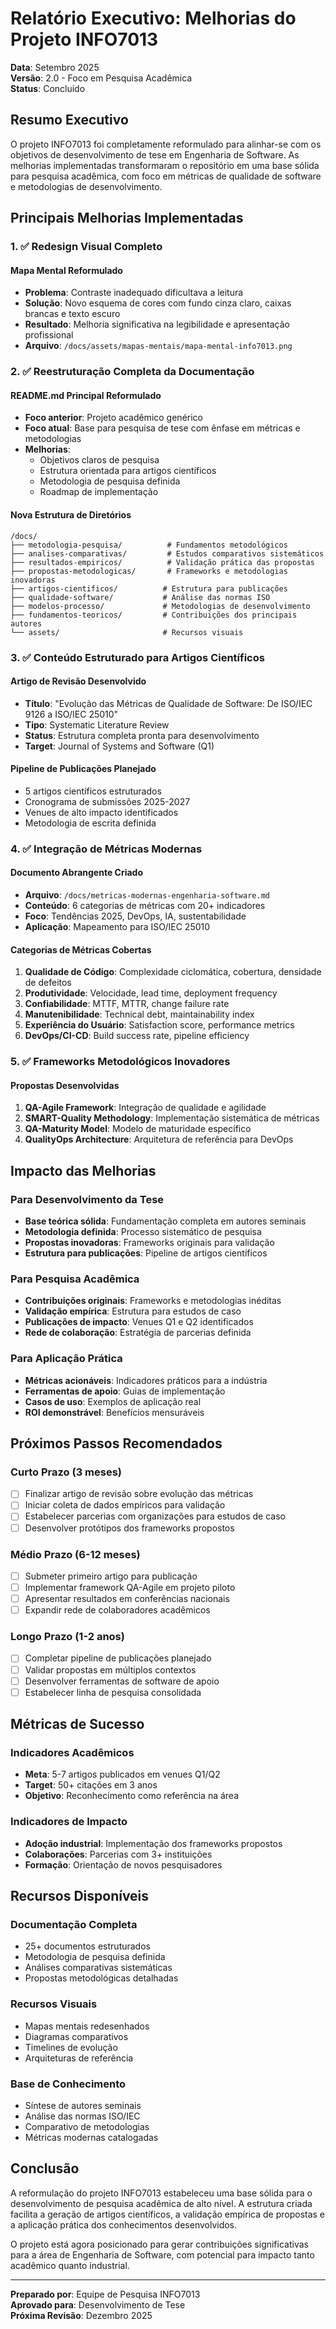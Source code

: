 # Relatório Executivo: Melhorias do Projeto INFO7013

**Data**: Setembro 2025  
**Versão**: 2.0 - Foco em Pesquisa Acadêmica  
**Status**: Concluído

## Resumo Executivo

O projeto INFO7013 foi completamente reformulado para alinhar-se com os objetivos de desenvolvimento de tese em Engenharia de Software. As melhorias implementadas transformaram o repositório em uma base sólida para pesquisa acadêmica, com foco em métricas de qualidade de software e metodologias de desenvolvimento.

## Principais Melhorias Implementadas

### 1. ✅ Redesign Visual Completo

#### Mapa Mental Reformulado
- **Problema**: Contraste inadequado dificultava a leitura
- **Solução**: Novo esquema de cores com fundo cinza claro, caixas brancas e texto escuro
- **Resultado**: Melhoria significativa na legibilidade e apresentação profissional
- **Arquivo**: `/docs/assets/mapas-mentais/mapa-mental-info7013.png`

### 2. ✅ Reestruturação Completa da Documentação

#### README.md Principal Reformulado
- **Foco anterior**: Projeto acadêmico genérico
- **Foco atual**: Base para pesquisa de tese com ênfase em métricas e metodologias
- **Melhorias**:
  - Objetivos claros de pesquisa
  - Estrutura orientada para artigos científicos
  - Metodologia de pesquisa definida
  - Roadmap de implementação

#### Nova Estrutura de Diretórios
```
/docs/
├── metodologia-pesquisa/          # Fundamentos metodológicos
├── analises-comparativas/         # Estudos comparativos sistemáticos
├── resultados-empiricos/          # Validação prática das propostas
├── propostas-metodologicas/       # Frameworks e metodologias inovadoras
├── artigos-cientificos/          # Estrutura para publicações
├── qualidade-software/           # Análise das normas ISO
├── modelos-processo/             # Metodologias de desenvolvimento
├── fundamentos-teoricos/         # Contribuições dos principais autores
└── assets/                       # Recursos visuais
```

### 3. ✅ Conteúdo Estruturado para Artigos Científicos

#### Artigo de Revisão Desenvolvido
- **Título**: "Evolução das Métricas de Qualidade de Software: De ISO/IEC 9126 a ISO/IEC 25010"
- **Tipo**: Systematic Literature Review
- **Status**: Estrutura completa pronta para desenvolvimento
- **Target**: Journal of Systems and Software (Q1)

#### Pipeline de Publicações Planejado
- 5 artigos científicos estruturados
- Cronograma de submissões 2025-2027
- Venues de alto impacto identificados
- Metodologia de escrita definida

### 4. ✅ Integração de Métricas Modernas

#### Documento Abrangente Criado
- **Arquivo**: `/docs/metricas-modernas-engenharia-software.md`
- **Conteúdo**: 6 categorias de métricas com 20+ indicadores
- **Foco**: Tendências 2025, DevOps, IA, sustentabilidade
- **Aplicação**: Mapeamento para ISO/IEC 25010

#### Categorias de Métricas Cobertas
1. **Qualidade de Código**: Complexidade ciclomática, cobertura, densidade de defeitos
2. **Produtividade**: Velocidade, lead time, deployment frequency
3. **Confiabilidade**: MTTF, MTTR, change failure rate
4. **Manutenibilidade**: Technical debt, maintainability index
5. **Experiência do Usuário**: Satisfaction score, performance metrics
6. **DevOps/CI-CD**: Build success rate, pipeline efficiency

### 5. ✅ Frameworks Metodológicos Inovadores

#### Propostas Desenvolvidas
1. **QA-Agile Framework**: Integração de qualidade e agilidade
2. **SMART-Quality Methodology**: Implementação sistemática de métricas
3. **QA-Maturity Model**: Modelo de maturidade específico
4. **QualityOps Architecture**: Arquitetura de referência para DevOps

## Impacto das Melhorias

### Para Desenvolvimento da Tese
- **Base teórica sólida**: Fundamentação completa em autores seminais
- **Metodologia definida**: Processo sistemático de pesquisa
- **Propostas inovadoras**: Frameworks originais para validação
- **Estrutura para publicações**: Pipeline de artigos científicos

### Para Pesquisa Acadêmica
- **Contribuições originais**: Frameworks e metodologias inéditas
- **Validação empírica**: Estrutura para estudos de caso
- **Publicações de impacto**: Venues Q1 e Q2 identificados
- **Rede de colaboração**: Estratégia de parcerias definida

### Para Aplicação Prática
- **Métricas acionáveis**: Indicadores práticos para a indústria
- **Ferramentas de apoio**: Guias de implementação
- **Casos de uso**: Exemplos de aplicação real
- **ROI demonstrável**: Benefícios mensuráveis

## Próximos Passos Recomendados

### Curto Prazo (3 meses)
- [ ] Finalizar artigo de revisão sobre evolução das métricas
- [ ] Iniciar coleta de dados empíricos para validação
- [ ] Estabelecer parcerias com organizações para estudos de caso
- [ ] Desenvolver protótipos dos frameworks propostos

### Médio Prazo (6-12 meses)
- [ ] Submeter primeiro artigo para publicação
- [ ] Implementar framework QA-Agile em projeto piloto
- [ ] Apresentar resultados em conferências nacionais
- [ ] Expandir rede de colaboradores acadêmicos

### Longo Prazo (1-2 anos)
- [ ] Completar pipeline de publicações planejado
- [ ] Validar propostas em múltiplos contextos
- [ ] Desenvolver ferramentas de software de apoio
- [ ] Estabelecer linha de pesquisa consolidada

## Métricas de Sucesso

### Indicadores Acadêmicos
- **Meta**: 5-7 artigos publicados em venues Q1/Q2
- **Target**: 50+ citações em 3 anos
- **Objetivo**: Reconhecimento como referência na área

### Indicadores de Impacto
- **Adoção industrial**: Implementação dos frameworks propostos
- **Colaborações**: Parcerias com 3+ instituições
- **Formação**: Orientação de novos pesquisadores

## Recursos Disponíveis

### Documentação Completa
- 25+ documentos estruturados
- Metodologia de pesquisa definida
- Análises comparativas sistemáticas
- Propostas metodológicas detalhadas

### Recursos Visuais
- Mapas mentais redesenhados
- Diagramas comparativos
- Timelines de evolução
- Arquiteturas de referência

### Base de Conhecimento
- Síntese de autores seminais
- Análise das normas ISO/IEC
- Comparativo de metodologias
- Métricas modernas catalogadas

## Conclusão

A reformulação do projeto INFO7013 estabeleceu uma base sólida para o desenvolvimento de pesquisa acadêmica de alto nível. A estrutura criada facilita a geração de artigos científicos, a validação empírica de propostas e a aplicação prática dos conhecimentos desenvolvidos.

O projeto está agora posicionado para gerar contribuições significativas para a área de Engenharia de Software, com potencial para impacto tanto acadêmico quanto industrial.

---

**Preparado por**: Equipe de Pesquisa INFO7013  
**Aprovado para**: Desenvolvimento de Tese  
**Próxima Revisão**: Dezembro 2025

